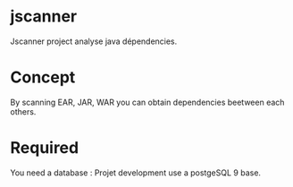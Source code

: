 jscanner
========

Jscanner project analyse java dépendencies.

Concept 
========
By scanning EAR, JAR, WAR you can obtain dependencies beetween each others.


Required 
=========
You need a database : Projet development use a postgeSQL 9 base.
